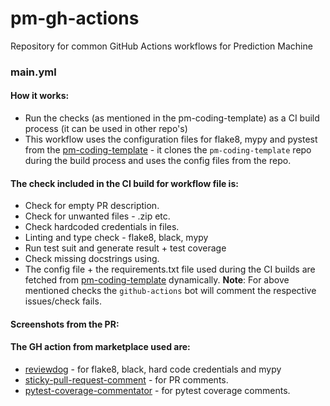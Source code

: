# pm-gh-actions
Repository for common GitHub Actions workflows for Prediction Machine

### main.yml 

#### How it works:

-  Run the checks (as mentioned in the pm-coding-template) as a CI build process (it can be used in other repo's)
-  This workflow uses the configuration files for flake8, mypy and pystest from the [pm-coding-template](https://github.com/predictionmachine/pm-coding-template) - it clones the `pm-coding-template` repo during the build process and uses the config files from the repo.  

#### The check included in the CI build for workflow file is:
   - Check for empty PR description.
   - Check for unwanted files - .zip etc.
   - Check hardcoded credentials in files.
   - Linting and type check - flake8, black, mypy
   - Run test suit and generate result + test coverage
   - Check missing docstrings using.
   - The config file + the requirements.txt file used during the CI builds are fetched from [pm-coding-template](https://github.com/predictionmachine/pm-coding-template/) dynamically.
**Note**: For above mentioned checks the `github-actions` bot will comment the respective issues/check fails.

#### Screenshots from the PR:



#### The GH action from marketplace used are:
- [reviewdog](https://github.com/reviewdog) - for flake8, black, hard code credentials and mypy 
- [sticky-pull-request-comment](https://github.com/marocchino/sticky-pull-request-comment) - for PR comments.
- [pytest-coverage-commentator](coroo/pytest-coverage-commentator) - for pytest coverage comments.
